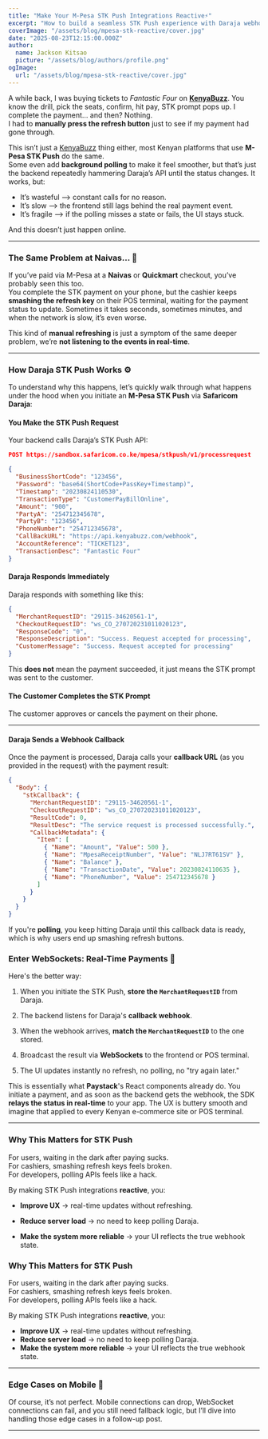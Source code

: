```yaml
---
title: "Make Your M-Pesa STK Push Integrations Reactive⚡"
excerpt: "How to build a seamless STK Push experience with Daraja webhooks, and sockets."
coverImage: "/assets/blog/mpesa-stk-reactive/cover.jpg"
date: "2025-08-23T12:15:00.000Z"
author:
  name: Jackson Kitsao
  picture: "/assets/blog/authors/profile.png"
ogImage:
  url: "/assets/blog/mpesa-stk-reactive/cover.jpg"
---
```


A while back, I was buying tickets to _Fantastic Four_ on [**KenyaBuzz**](https://www.kenyabuzz.com/). You know the drill, pick the seats, confirm, hit pay, STK prompt pops up. I complete the payment… and then? Nothing.  
I had to **manually press the refresh button** just to see if my payment had gone through.

This isn’t just a [KenyaBuzz](https://www.kenyabuzz.com/) thing either, most Kenyan platforms that use **M-Pesa STK Push** do the same.  
Some even add **background polling** to make it feel smoother, but that’s just the backend repeatedly hammering Daraja’s API until the status changes. It works, but:

- It’s wasteful —> constant calls for no reason.
- It’s slow —> the frontend still lags behind the real payment event.
- It’s fragile —> if the polling misses a state or fails, the UI stays stuck.

And this doesn’t just happen online.

---

### The Same Problem at Naivas... 🛒

If you’ve paid via M-Pesa at a **Naivas** or **Quickmart** checkout, you’ve probably seen this too.  
You complete the STK payment on your phone, but the cashier keeps **smashing the refresh key** on their POS terminal, waiting for the payment status to update. Sometimes it takes seconds, sometimes minutes, and when the network is slow, it’s even worse.

This kind of **manual refreshing** is just a symptom of the same deeper problem, we’re **not listening to the events in real-time**.

---

### How Daraja STK Push Works ⚙️

To understand why this happens, let’s quickly walk through what happens under the hood when you initiate an **M-Pesa STK Push** via **Safaricom Daraja**:

#### **You Make the STK Push Request**

Your backend calls Daraja’s STK Push API:

```json
POST https://sandbox.safaricom.co.ke/mpesa/stkpush/v1/processrequest

{
  "BusinessShortCode": "123456",
  "Password": "base64(ShortCode+PassKey+Timestamp)",
  "Timestamp": "20230824110530",
  "TransactionType": "CustomerPayBillOnline",
  "Amount": "900",
  "PartyA": "254712345678",
  "PartyB": "123456",
  "PhoneNumber": "254712345678",
  "CallBackURL": "https://api.kenyabuzz.com/webhook",
  "AccountReference": "TICKET123",
  "TransactionDesc": "Fantastic Four"
}

```

#### **Daraja Responds Immediately**

Daraja responds with something like this:

```json
{
  "MerchantRequestID": "29115-34620561-1",
  "CheckoutRequestID": "ws_CO_270720231011020123",
  "ResponseCode": "0",
  "ResponseDescription": "Success. Request accepted for processing",
  "CustomerMessage": "Success. Request accepted for processing"
}
```

This **does not** mean the payment succeeded, it just means the STK prompt was sent to the customer.

#### **The Customer Completes the STK Prompt**

The customer approves or cancels the payment on their phone.

---

#### **Daraja Sends a Webhook Callback**

Once the payment is processed, Daraja calls your **callback URL** (as you provided in the request) with the payment result:

```json
{
  "Body": {
    "stkCallback": {
      "MerchantRequestID": "29115-34620561-1",
      "CheckoutRequestID": "ws_CO_270720231011020123",
      "ResultCode": 0,
      "ResultDesc": "The service request is processed successfully.",
      "CallbackMetadata": {
        "Item": [
          { "Name": "Amount", "Value": 500 },
          { "Name": "MpesaReceiptNumber", "Value": "NLJ7RT61SV" },
          { "Name": "Balance" },
          { "Name": "TransactionDate", "Value": 20230824110635 },
          { "Name": "PhoneNumber", "Value": 254712345678 }
        ]
      }
    }
  }
}
```

If you're **polling**, you keep hitting Daraja until this callback data is ready, which is why users end up smashing refresh buttons.

### Enter WebSockets: Real-Time Payments 🚀

Here's the better way:

1.  When you initiate the STK Push, **store the `MerchantRequestID`** from Daraja.

2.  The backend listens for Daraja's **callback webhook**.

3.  When the webhook arrives, **match the `MerchantRequestID`** to the one stored.

4.  Broadcast the result via **WebSockets** to the frontend or POS terminal.

5.  The UI updates instantly no refresh, no polling, no "try again later."

This is essentially what **Paystack**'s React components already do. You initiate a payment, and as soon as the backend gets the webhook, the SDK **relays the status in real-time** to your app. The UX is buttery smooth and imagine that applied to every Kenyan e-commerce site or POS terminal.

---

### Why This Matters for STK Push

For users, waiting in the dark after paying sucks.\
For cashiers, smashing refresh keys feels broken.\
For developers, polling APIs feels like a hack.

By making STK Push integrations **reactive**, you:

- **Improve UX** → real-time updates without refreshing.

- **Reduce server load** → no need to keep polling Daraja.

- **Make the system more reliable** → your UI reflects the true webhook state.

### Why This Matters for STK Push

For users, waiting in the dark after paying sucks.  
For cashiers, smashing refresh keys feels broken.  
For developers, polling APIs feels like a hack.

By making STK Push integrations **reactive**, you:

- **Improve UX** → real-time updates without refreshing.
- **Reduce server load** → no need to keep polling Daraja.
- **Make the system more reliable** → your UI reflects the true webhook state.

---

### Edge Cases on Mobile 📱

Of course, it’s not perfect. Mobile connections can drop, WebSocket connections can fail, and you still need fallback logic, but I’ll dive into handling those edge cases in a follow-up post.

---
